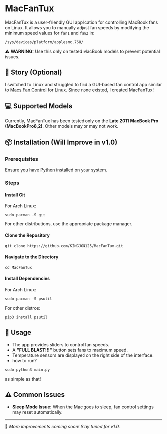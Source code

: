 # MacFanTux 

MacFanTux is a user-friendly GUI application for controlling MacBook fans on Linux. It allows you to manually adjust fan speeds by modifying the minimum speed values for `fan1` and `fan2` in:

```
/sys/devices/platform/applesmc.768/
```

⚠ **WARNING:** Use this only on tested MacBook models to prevent potential issues.

## 📖 Story (Optional)
I switched to Linux and struggled to find a GUI-based fan control app similar to [Macs Fan Control](https://crystalidea.com/macs-fan-control) for Linux. Since none existed, I created MacFanTux!

## 💻 Supported Models
Currently, MacFanTux has been tested only on the **Late 2011 MacBook Pro (MacBookPro8,2)**. Other models may or may not work.

## 📦 Installation (Will Improve in v1.0)
### Prerequisites
Ensure you have [Python](https://www.python.org/) installed on your system.

### Steps
#### Install Git
For Arch Linux:
```
sudo pacman -S git
```
For other distributions, use the appropriate package manager.

#### Clone the Repository
```
git clone https://github.com/KINGJON125/MacFanTux.git
```

#### Navigate to the Directory
```
cd MacFanTux
```

#### Install Dependencies
For Arch Linux:
```
sudo pacman -S psutil
```
For other distros:
```
pip3 install psutil
```

## 🚀 Usage
- The app provides sliders to control fan speeds.
- A **"FULL BLAST!!!"** button sets fans to maximum speed.
- Temperature sensors are displayed on the right side of the interface.
- how to run? 
```
sudo python3 main.py
```
as simple as that!
## ⚠ Common Issues
- **Sleep Mode Issue:** When the Mac goes to sleep, fan control settings may reset automatically.

---

🔧 *More improvements coming soon! Stay tuned for v1.0.*

